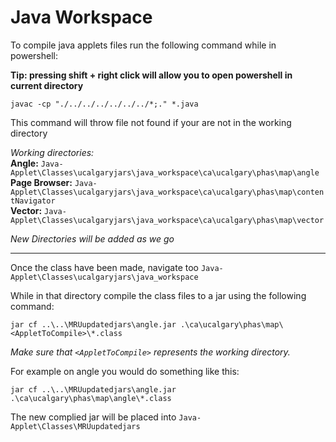 # Java Workspace

<p>To compile java applets files run the following command while in powershell:</p>

**Tip: pressing shift + right click will allow you to open powershell in current directory**

```
javac -cp "./../../../../../../*;." *.java
```

<p>This command will throw file not found if your are not in the working directory</p>

_Working directories:_ <br>
**Angle:** `Java-Applet\Classes\ucalgaryjars\java_workspace\ca\ucalgary\phas\map\angle` <br>
**Page Browser:** `Java-Applet\Classes\ucalgaryjars\java_workspace\ca\ucalgary\phas\map\contentNavigator` <br>
**Vector:** `Java-Applet\Classes\ucalgaryjars\java_workspace\ca\ucalgary\phas\map\vector`

_New Directories will be added as we go_
<br>

---

Once the class have been made, navigate too `Java-Applet\Classes\ucalgaryjars\java_workspace`

While in that directory compile the class files to a jar using the following command:

```
jar cf ..\..\MRUupdatedjars\angle.jar .\ca\ucalgary\phas\map\<AppletToCompile>\*.class
```

_Make sure that `<AppletToCompile>` represents the working directory._

For example on angle you would do something like this:

```
jar cf ..\..\MRUupdatedjars\angle.jar .\ca\ucalgary\phas\map\angle\*.class
```

The new complied jar will be placed into `Java-Applet\Classes\MRUupdatedjars`
